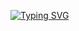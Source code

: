[![Typing SVG](https://readme-typing-svg.herokuapp.com?font=nerd+font&size=33&color=ECACF7&center=true&lines=Hello!+I'm+ABHAY+TARAS;Hola+!+Soy+ABHAY+TARAS;Bonjour+!+Je+suis+ABHAY+TARAS;%D0%9F%D1%80%D0%B8%D0%B2%D0%B5%D1%82+!+%D0%AF+%D0%90%D0%91%D0%A5%D0%90%D0%99+%D0%A2%D0%90%D0%A0%D0%90%D0%A1;Ol%C3%A1+!+Eu+sou+ABHAY+TARAS;Hallo+!+Ik+ben+ABHAY+TARAS;+Hallo+!+Ich+bin+ABHAY+TARAS;%E3%81%93%E3%82%93%E3%81%AB%E3%81%A1%E3%81%AF+%EF%BC%81%E7%A7%81%E3%81%AFABHAYTARAS%E3%81%A7%E3%81%99)](https://git.io/typing-svg)
